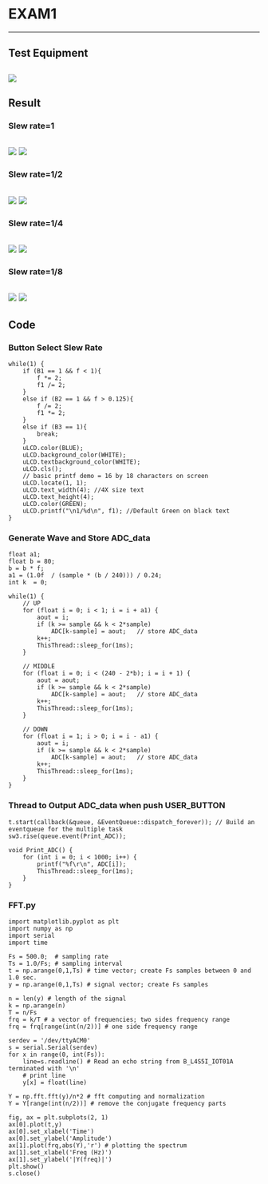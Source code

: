 # EXAM1
---
## Test Equipment
![](https://i.imgur.com/SlIBJYd.png)
---
## Result
### Slew rate=1
![](https://i.imgur.com/ncbvG5m.png)
![](https://i.imgur.com/j1EaRif.png)
---

### Slew rate=1/2
![](https://i.imgur.com/6dCx1vG.png)
![](https://i.imgur.com/y3x6VhA.png)
---

### Slew rate=1/4
![](https://i.imgur.com/RWqs29f.png)
![](https://i.imgur.com/6zcr45o.png)
---

### Slew rate=1/8
![](https://i.imgur.com/y7t8L4T.png)
![](https://i.imgur.com/WqsL05r.png)
---

## Code

### Button Select Slew Rate
```
while(1) {
    if (B1 == 1 && f < 1){
        f *= 2;
        f1 /= 2;
    }
    else if (B2 == 1 && f > 0.125){
        f /= 2;
        f1 *= 2;
    }
    else if (B3 == 1){
        break;
    }
    uLCD.color(BLUE);  
    uLCD.background_color(WHITE);
    uLCD.textbackground_color(WHITE);
    uLCD.cls();
    // basic printf demo = 16 by 18 characters on screen
    uLCD.locate(1, 1);
    uLCD.text_width(4); //4X size text
    uLCD.text_height(4);
    uLCD.color(GREEN);
    uLCD.printf("\n1/%d\n", f1); //Default Green on black text
}
```

### Generate Wave and Store ADC_data
```
float a1;
float b = 80;
b = b * f;
a1 = (1.0f  / (sample * (b / 240))) / 0.24;
int k  = 0;

while(1) {  
    // UP  
    for (float i = 0; i < 1; i = i + a1) {
        aout = i;
        if (k >= sample && k < 2*sample)
            ADC[k-sample] = aout;   // store ADC_data
        k++;
        ThisThread::sleep_for(1ms);
    }
    
    // MIDDLE
    for (float i = 0; i < (240 - 2*b); i = i + 1) {
        aout = aout;
        if (k >= sample && k < 2*sample)
            ADC[k-sample] = aout;   // store ADC_data
        k++;
        ThisThread::sleep_for(1ms);
    }
    
    // DOWN
    for (float i = 1; i > 0; i = i - a1) {
        aout = i;
        if (k >= sample && k < 2*sample)
            ADC[k-sample] = aout;   // store ADC_data
        k++;
        ThisThread::sleep_for(1ms);
    }
}
```

### Thread to Output ADC_data when push USER_BUTTON

```
t.start(callback(&queue, &EventQueue::dispatch_forever)); // Build an eventqueue for the multiple task 
sw3.rise(queue.event(Print_ADC));
    
void Print_ADC() {          
    for (int i = 0; i < 1000; i++) {
        printf("%f\r\n", ADC[i]);
        ThisThread::sleep_for(1ms);
    }
}
```

### FFT.py
```
import matplotlib.pyplot as plt
import numpy as np
import serial
import time

Fs = 500.0;  # sampling rate
Ts = 1.0/Fs; # sampling interval
t = np.arange(0,1,Ts) # time vector; create Fs samples between 0 and 1.0 sec.
y = np.arange(0,1,Ts) # signal vector; create Fs samples

n = len(y) # length of the signal
k = np.arange(n)
T = n/Fs
frq = k/T # a vector of frequencies; two sides frequency range
frq = frq[range(int(n/2))] # one side frequency range

serdev = '/dev/ttyACM0'
s = serial.Serial(serdev)
for x in range(0, int(Fs)):
    line=s.readline() # Read an echo string from B_L4S5I_IOT01A terminated with '\n'
    # print line
    y[x] = float(line)

Y = np.fft.fft(y)/n*2 # fft computing and normalization
Y = Y[range(int(n/2))] # remove the conjugate frequency parts

fig, ax = plt.subplots(2, 1)
ax[0].plot(t,y)
ax[0].set_xlabel('Time')
ax[0].set_ylabel('Amplitude')
ax[1].plot(frq,abs(Y),'r') # plotting the spectrum
ax[1].set_xlabel('Freq (Hz)')
ax[1].set_ylabel('|Y(freq)|')
plt.show()
s.close()
```
